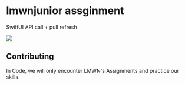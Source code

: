 # lmwnjunior assginment
SwiftUI API call + pull refresh

<img src="https://imgur.com/a/iNc2qCr">

## Contributing

In Code, we will only encounter LMWN's Assignments and practice our skills.
